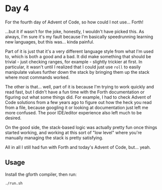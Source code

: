 # Day 4

For the fourth day of Advent of Code, so how could I not use... Forth!

...but it if wasn't for the joke, honestly, I wouldn't have picked this. As always,
I'm sure it's my fault because I'm basically speedrunning learning new languages,
but this was... kinda painful.

Part of it is just that it's a very different language style from what I'm used to,
which is both a good and a bad. It did make something that should be trivial - just
checking ranges, for example - slightly trickier at first. In particular, it wasn't
until I realized that I could just use `roll` to easily manipulate values further
down the stack by bringing them up the stack where most commands worked.

The other is that... well, part of it is because I'm trying to work quickly and read
fast, but I didn't have a fun time with the Forth documentation or figuring out what
some things did. For example, I had to check Advent of Code solutions from a few years
ago to figure out how the heck you read from a file, because googling it or looking
at documentation just left me more confused. The poor IDE/editor experience also left
much to be desired.

On the good side, the stack-based logic was actually pretty fun once things started
working, and working at this sort of "low level" where you're manually managing
the stack is pretty satisfying.

All in all I still had fun with Forth and today's Advent of Code, but... yeah.

## Usage

Install the gforth compiler, then run:

```bash
./run.sh
```
